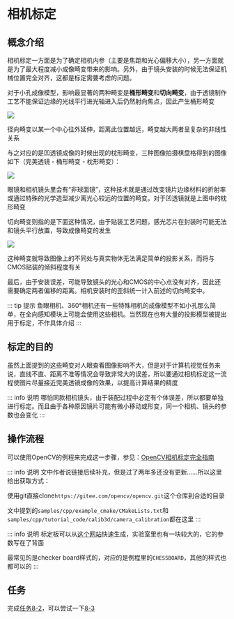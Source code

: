 # 相机标定
## 概念介绍
相机标定一方面是为了确定相机内参（主要是焦距和光心偏移大小），另一方面就是为了最大程度减小成像畸变带来的影响。另外，由于镜头安装的时候无法保证机械位置完全对齐，这都是标定需要考虑的问题。

对于小孔成像模型，影响最显著的两种畸变是**桶形畸变**和**切向畸变**，由于透镜制作工艺不能保证边缘的光线平行进光轴进入后仍然射向焦点，因此产生桶形畸变

![](/barreldistortion.png)

径向畸变以某一个中心往外延伸，距离此位置越远，畸变越大两者呈复杂的非线性关系

与之对应的是凹透镜成像的时候出现的枕形畸变，三种图像拍摄棋盘格得到的图像如下（完美透镜 - 桶形畸变 - 枕形畸变）：

![](/threekindsofdistortion.png)

眼镜和相机镜头里会有“非球面镜”，这种技术就是通过改变镜片边缘材料的折射率或通过特殊的光学造型减少离光心较远的位置的畸变。对于凹透镜就是上图中的枕形畸变

切向畸变则指的是下面这种情况，由于贴装工艺问题，感光芯片在封装时可能无法和镜头平行放置，导致成像畸变的发生

![](/tangentdistortion.png)

这种畸变就导致图像上的不同处与真实物体无法满足简单的投影关系，而将与CMOS贴装的倾斜程度有关

最后，由于安装误差，可能导致镜头的光心和CMOS的中心点没有对齐，因此还需要确定两者偏移的距离。相机安装时的歪斜统一计入前述的切向畸变中。

::: tip 提示
鱼眼相机、360°相机还有一些特殊相机的成像模型不如小孔那么简单，在全向感知模块上可能会使用这些相机。当然现在也有大量的投影模型被提出用于标定，不作具体介绍
:::

## 标定的目的
虽然上面提到的这些畸变对人眼查看图像影响不大，但是对于计算机视觉任务来说，直线不直、距离不准等情况会导致非常大的误差，所以要通过相机标定这一流程使图片尽量接近完美透镜成像的效果，以提高计算结果的精度

::: info 说明
哪怕同款相机镜头，由于装配过程中必定有个体误差，所以都要单独进行标定。而且由于各种原因镜片可能有微小移动或形变，同一个相机、镜头的参数也会变化
:::

## 操作流程
可以使用OpenCV的例程来完成这一步骤，参见：[OpenCV相机标定完全指南](https://blog.csdn.net/NeoZng/article/details/122736567)

::: info 说明
文中作者说链接后续补充，但是过了两年多还没有更新……所以这里给出获取方式：

使用git直接clone`https://gitee.com/opencv/opencv.git`这个仓库到合适的目录

文中提到的`samples/cpp/example_cmake/CMakeLists.txt`和`samples/cpp/tutorial_code/calib3d/camera_calibration`都在这里
:::

::: info 说明
标定板可以从[这个网站](https://calib.io/pages/camera-calibration-pattern-generator)快速生成，实验室里也有一块较大的，它的参数写在了背面

最常见的是checker board样式的，对应的是例程里的`CHESSBOARD`，其他的样式也都可以的
:::

## 任务
完成[任务8-2](../tasks/8)，可以尝试一下[8-3](../tasks/8)